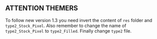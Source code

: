 ## ATTENTION THEMERS
To follow new version 1.3 you need invert the content of `res` folder and `type2_Stock_Pixel`. Also remember to change the name of `type2_Stock_Pixel` to `type2_Filled`. Finally change `type2` file.
